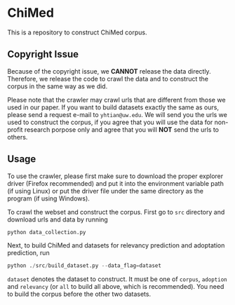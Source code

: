 # ChiMed

This is a repository to construct ChiMed corpus. 

## Copyright Issue

Because of the copyright issue, we **CANNOT** release the data directly. Therefore, we release the code to crawl the data and to construct the corpus in the same way as we did. 

Please note that the crawler may crawl urls that are different from those we used in our paper. If you want to build datasets exactly the same as ours, please send a request e-mail to ```yhtian@uw.edu```. We will send you the urls we used to construct the corpus, if you agree that you will use the data for non-profit research porpose only and agree that you will **NOT** send the urls to others. 

## Usage

To use the crawler, please first make sure to download the proper explorer driver (Firefox recommended) and put it into the environment variable path (if using Linux) or put the driver file under the same directory as the program (if using Windows).

To crawl the webset and construct the corpus. First go to ```src``` directory and download urls and data by running
```python
python data_collection.py
```

Next, to build ChiMed and datasets for relevancy prediction and adoptation prediction, run
```python
python ./src/build_dataset.py --data_flag=dataset
```
```dataset``` denotes the dataset to construct. It must be one of ```corpus```, ```adoption``` and ```relevancy``` (or ```all``` to build all above, which is recommended). You need to build the corpus before the other two datasets.
